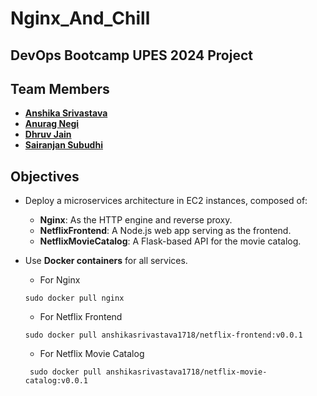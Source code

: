 # Nginx_And_Chill
## DevOps Bootcamp UPES 2024 Project



## Team Members

- [**Anshika Srivastava**](https://github.com/anshikasrivastava17)
- [**Anurag Negi**](https://github.com/Anurag-Negi28)
- [**Dhruv Jain**](https://github.com/Dhruv-Jain31)
- [**Sairanjan Subudhi**](https://github.com/Sairanjan-Subudhi)

## Objectives

- Deploy a microservices architecture in EC2 instances, composed of:
  - **Nginx**: As the HTTP engine and reverse proxy.
  - **NetflixFrontend**: A Node.js web app serving as the frontend.
  - **NetflixMovieCatalog**: A Flask-based API for the movie catalog.
    
- Use **Docker containers** for all services.
  - For Nginx 

  ```
  sudo docker pull nginx
  ```

  - For Netflix Frontend

  ```
  sudo docker pull anshikasrivastava1718/netflix-frontend:v0.0.1
  ```

  - For Netflix Movie Catalog
 
  ```
   sudo docker pull anshikasrivastava1718/netflix-movie-catalog:v0.0.1
  ```
  
  
